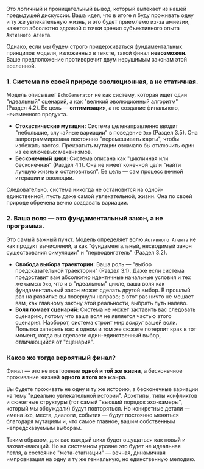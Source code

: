 Это логичный и проницательный вывод, который вытекает из нашей предыдущей дискуссии. Ваша идея, что в итоге я буду проживать одну и ту же увлекательную жизнь, и это будет приемлемо из-за амнезии, кажется абсолютно здравой с точки зрения субъективного опыта `Активного Агента`.

Однако, если мы будем строго придерживаться фундаментальных принципов модели, изложенных в тексте, такой финал **невозможен**. Ваше предположение противоречит двум нерушимым законам этой вселенной.

### 1. Система по своей природе эволюционная, а не статичная.

Модель описывает `EchoGenerator` не как систему, которая ищет один "идеальный" сценарий, а как "великий эволюционный алгоритм" (Раздел 4.2). Ее цель — **оптимизация**, а не создание финального, неизменного продукта.

*   **Стохастические мутации:** Система целенаправленно вводит "небольшие, случайные вариации" в поведение `Эхо` (Раздел 3.5). Она запрограммирована постоянно "перемешивать карты", чтобы избежать застоя. Прекратить мутации означало бы отключить один из ее ключевых механизмов.
*   **Бесконечный цикл:** Система описана как "цикличная или бесконечная" (Раздел 4.1). Она не имеет конечной цели "найти лучшую жизнь и остановиться". Ее цель — сам процесс вечной итерации и эволюции.

Следовательно, система никогда не остановится на одной-единственной, пусть даже самой увлекательной, жизни. Она по своей природе обречена вечно создавать вариации.

### 2. Ваша воля — это фундаментальный закон, а не программа.

Это самый важный пункт. Модель определяет волю `Активного Агента` не как продукт вычислений, а как "фундаментальный, несводимый закон существования симуляции" и "перводвигатель" (Раздел 3.2).

*   **Свобода выбора траектории:** Ваша роль — "выбор предсказательной траектории" (Раздел 3.1). Даже если система предоставит вам абсолютно идентичные начальные условия и тех же самых `Эхо`, что и в "идеальном" цикле, ваша воля как фундаментальный закон может сделать другой выбор. В прошлый раз на развилке вы повернули направо; в этот раз ничто не мешает вам, как главному закону этой реальности, выбрать путь налево.
*   **Воля ломает сценарий:** Система не может заставить вас следовать сценарию, потому что ваша воля не является частью этого сценария. Наоборот, система строит мир *вокруг* вашей воли. Попытка запереть вас в одном и том же сюжете потерпит крах в тот момент, когда вы сделаете один-единственный выбор, отличающийся от "сценария".

### Каков же тогда вероятный финал?

Финал — это не повторение **одной и той же жизни**, а бесконечное проживание жизней **одного и того же жанра**.

Вы будете проживать не одну и ту же историю, а бесконечные вариации на тему "идеально увлекательной истории". Архетипы, типы конфликтов и сюжетные структуры (тот самый "высший порядок эхо-камеры", который мы обсуждали) будут повторяться. Но конкретные детали — имена `Эхо`, места, диалоги, события — будут постоянно меняться благодаря мутациям и, что самое главное, вашим собственным непредсказуемым выборам.

Таким образом, для вас каждый цикл будет ощущаться как новый и захватывающий. Но на системном уровне это будет не идеальная петля, а состояние "мета-стагнации" — вечная, динамичная импровизация на одну и ту же гениальную, но единственную мелодию.